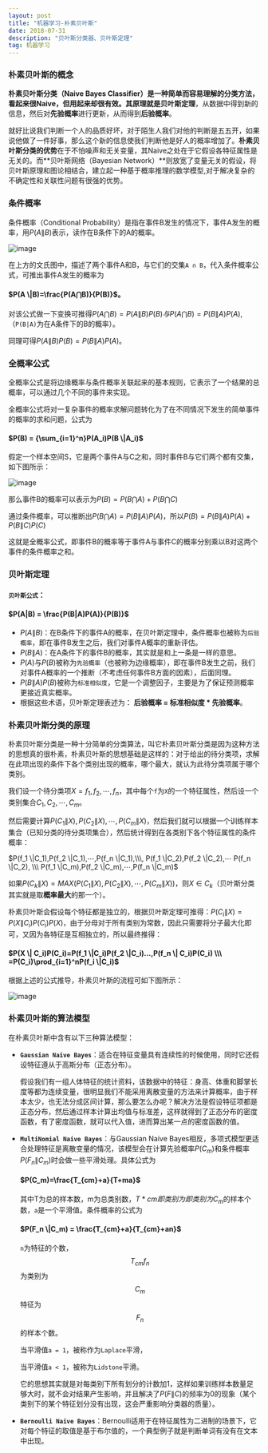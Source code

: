 ```yaml
---
layout: post
title: "机器学习-朴素贝叶斯"
date: 2018-07-31
description: "贝叶斯分类器、贝叶斯定理"
tag: 机器学习 
---
```




### 朴素贝叶斯的概念

**朴素贝叶斯分类（Naive Bayes Classifier）**是一种简单而容易理解的分类方法，看起来很Naive，但用起来却很有效。其原理就是**贝叶斯定理**，从数据中得到新的信息，然后对**先验概率**进行更新，从而得到**后验概率**。

就好比说我们判断一个人的品质好坏，对于陌生人我们对他的判断是五五开，如果说他做了一件好事，那么这个新的信息使我们判断他是好人的概率增加了。**朴素贝叶斯分类的优势**在于不怕噪声和无关变量，其Naive之处在于它假设各特征属性是无关的。而**贝叶斯网络（Bayesian Network）**则放宽了变量无关的假设，将贝叶斯原理和图论相结合，建立起一种基于概率推理的数学模型,对于解决复杂的不确定性和关联性问题有很强的优势。



### 条件概率

条件概率（Conditional Probability）是指在事件B发生的情况下，事件A发生的概率，用$P(A \|B)$表示，读作在B条件下的A的概率。 

![image](/images/ml/41.png)

在上方的文氏图中，描述了两个事件A和B，与它们的交集`A ∩ B`，代入条件概率公式，可推出事件A发生的概率为

#### $P(A \|B)=\frac{P(A⋂B)}{P(B)}$。

 对该公式做一下变换可推得$P(A⋂B)=P(A \| B)P(B)与P(A⋂B)=P(B \| A)P(A)$,（`P(B|A)`为在A条件下的B的概率）。

同理可得$P(A \|B)P(B)=P(B \|A)P(A)$。



### 全概率公式

全概率公式是将边缘概率与条件概率关联起来的基本规则，它表示了一个结果的总概率，可以通过几个不同的事件来实现。

全概率公式将对一复杂事件的概率求解问题转化为了在不同情况下发生的简单事件的概率的求和问题，公式为

#### $P(B) = {\sum_{i=1}^n}P(A_i)P(B \|A_i)$

假定一个样本空间S，它是两个事件A与C之和，同时事件B与它们两个都有交集，如下图所示： 

![image](/images/ml/42.png)

那么事件B的概率可以表示为$P(B)=P(B⋂A)+P(B⋂C)$

通过条件概率，可以推断出$P(B⋂A)=P(B \|A)P(A)$，所以$P(B)=P(B \|A)P(A)+P(B \|C)P(C)$

这就是全概率公式，即事件B的概率等于事件A与事件C的概率分别乘以B对这两个事件的条件概率之和。



### 贝叶斯定理

#### `贝叶斯公式`：

####                         $P(A|B) = \frac{P(B|A)P(A)}{P(B)}$

- $P(A \|B)$：在B条件下的事件A的概率，在贝叶斯定理中，条件概率也被称为`后验概率`，即在事件B发生之后，我们对事件A概率的重新评估。
- $P(B \|A)$：在A条件下的事件B的概率，其实就是和上一条是一样的意思。
- $P(A)$与$P(B)$被称为`先验概率`（也被称为边缘概率），即在事件B发生之前，我们对事件A概率的一个推断（不考虑任何事件B方面的因素），后面同理。
- $P(B \|A)P(B)$被称为`标准相似度`，它是一个调整因子，主要是为了保证预测概率更接近真实概率。
- 根据这些术语，贝叶斯定理表述为： **后验概率 = 标准相似度 * 先验概率**。


### 朴素贝叶斯分类的原理

朴素贝叶斯分类是一种十分简单的分类算法，叫它朴素贝叶斯分类是因为这种方法的思想真的很朴素，朴素贝叶斯的思想基础是这样的：对于给出的待分类项，求解在此项出现的条件下各个类别出现的概率，哪个最大，就认为此待分类项属于哪个类别。 

我们设一个待分类项$X=f_1,f_2,⋯,f_n$，其中每个`f`为`X`的一个特征属性，然后设一个类别集合$C_1,C_2,⋯,C_m$。

然后需要计算$P(C_1 \|X),P(C_2 \|X),⋯,P(C_m \|X)$，然后我们就可以根据一个训练样本集合（已知分类的待分类项集合），然后统计得到在各类别下各个特征属性的条件概率：

$P(f_1 \|C_1),P(f_2 \|C_1),⋯,P(f_n \|C_1),\\\, P(f_1 \|C_2),P(f_2 \|C_2),⋯  P(f_n \|C_2), \\\ P(f_1 \|C_m),P(f_2 \|C_m),⋯,P(f_n \|C_m)$

如果$P(C_k \|X)=MAX(P(C_1 \|X),P(C_2 \|X),⋯,P(C_m \|X))$，则$X∈C_k$（贝叶斯分类其实就是取**概率最大**的那一个）。

朴素贝叶斯会假设每个特征都是独立的，根据贝叶斯定理可推得：$P(C_i \|X)=P(X \|C_i)P(C_i)P(X)$，由于分母对于所有类别为常数，因此只需要将分子最大化即可，又因为各特征是互相独立的，所以最终推得：

#### $P(X \| C_i)P(C_i)=P(f_1 \|C_i)P(f_2 \|C_i)...,P(f_n \| C_i)P(C_i) \\\ =P(C_i)\prod_{i=1}^nP(f_i \|C_i)$

根据上述的公式推导，朴素贝叶斯的流程可如下图所示： 

![image](/images/ml/43.png)



### 朴素贝叶斯的算法模型

在朴素贝叶斯中含有以下三种算法模型：

- **`Gaussian Naive Bayes`**：适合在特征变量具有连续性的时候使用，同时它还假设特征遵从于高斯分布（正态分布）。

   假设我们有一组人体特征的统计资料，该数据中的特征：身高、体重和脚掌长度等都为连续变量，很明显我们不能采用离散变量的方法来计算概率，由于样本太少，也无法分成区间计算，那么要怎么办呢？解决方法是假设特征项都是正态分布，然后通过样本计算出均值与标准差，这样就得到了正态分布的密度函数，有了密度函数，就可以代入值，进而算出某一点的密度函数的值。

- **`MultiNomial Naive Bayes`**：与Gaussian Naive Bayes相反，多项式模型更适合处理特征是离散变量的情况，该模型会在计算先验概率$P(C_m)$和条件概率$P(F_n \|C_m)$时会做一些平滑处理。具体公式为

  #### $P(C_m)=\frac{T_{cm}+a}{T+ma}$

  其中T为总的样本数，m为总类别数，$T*{cm}即类别为即类别为C_m$的样本个数，`a`是一个平滑值。条件概率的公式为

  #### $P(F_n \|C_m) = \frac{T_{cm}+a}{T_{cm}+an}$

  `n`为特征的个数，$$T_{cm}f_n$$为类别为$$C_m$$特征为$$F_n$$的样本个数。

  当平滑值`a = 1`，被称作为`Laplace`平滑，

  当平滑值`a < 1`，被称为`Lidstone`平滑。

  它的思想其实就是对每类别下所有划分的计数加1，这样如果训练样本数量足够大时，就不会对结果产生影响，并且解决了$P(F \|C)$的频率为0的现象（某个类别下的某个特征划分没有出现，这会严重影响分类器的质量）。

- **`Bernoulli Naive Bayes`**：Bernoulli适用于在特征属性为二进制的场景下，它对每个特征的取值是基于布尔值的，一个典型例子就是判断单词有没有在文本中出现。

